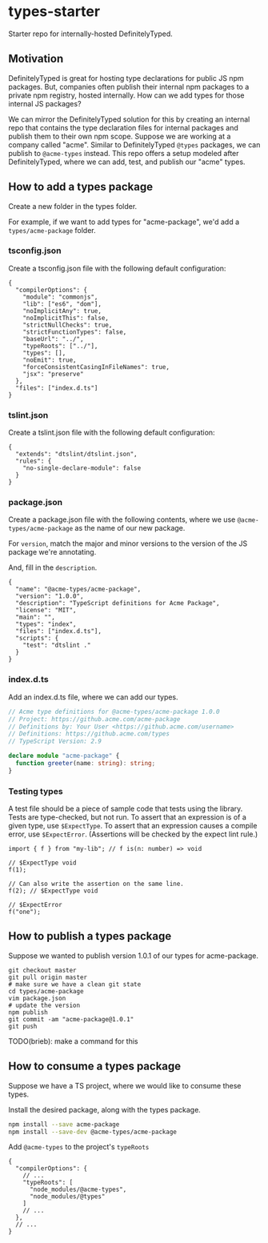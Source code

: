 # types-starter

Starter repo for internally-hosted DefinitelyTyped.

## Motivation

DefinitelyTyped is great for hosting type declarations for public JS npm packages. But, companies often publish their internal npm packages to a private npm registry, hosted internally. How can we add types for those internal JS packages?

We can mirror the DefinitelyTyped solution for this by creating an internal repo that contains the type declaration files for internal packages and publish them to their own npm scope. Suppose we are working at a company called "acme". Similar to DefinitelyTyped `@types` packages, we can publish to `@acme-types` instead. This repo offers a setup modeled after DefinitelyTyped, where we can add, test, and publish our "acme" types.

## How to add a types package

Create a new folder in the types folder.

For example, if we want to add types for "acme-package", we'd add a `types/acme-package` folder.

### tsconfig.json

Create a tsconfig.json file with the following default configuration:

```json5
{
  "compilerOptions": {
    "module": "commonjs",
    "lib": ["es6", "dom"],
    "noImplicitAny": true,
    "noImplicitThis": false,
    "strictNullChecks": true,
    "strictFunctionTypes": false,
    "baseUrl": "../",
    "typeRoots": ["../"],
    "types": [],
    "noEmit": true,
    "forceConsistentCasingInFileNames": true,
    "jsx": "preserve"
  },
  "files": ["index.d.ts"]
}
```

### tslint.json

Create a tslint.json file with the following default configuration:

```json5
{
  "extends": "dtslint/dtslint.json",
  "rules": {
    "no-single-declare-module": false
  }
}
```

### package.json

Create a package.json file with the following contents,
where we use `@acme-types/acme-package` as the name of our new package.

For `version`, match the major and minor versions to the version of the
JS package we're annotating.

And, fill in the `description`.

```json5
{
  "name": "@acme-types/acme-package",
  "version": "1.0.0",
  "description": "TypeScript definitions for Acme Package",
  "license": "MIT",
  "main": "",
  "types": "index",
  "files": ["index.d.ts"],
  "scripts": {
    "test": "dtslint ."
  }
}
```

### index.d.ts

Add an index.d.ts file, where we can add our types.

```typescript
// Acme type definitions for @acme-types/acme-package 1.0.0
// Project: https://github.acme.com/acme-package
// Definitions by: Your User <https://github.acme.com/username>
// Definitions: https://github.acme.com/types
// TypeScript Version: 2.9

declare module "acme-package" {
  function greeter(name: string): string;
}
```

### Testing types

A test file should be a piece of sample code that tests using the library. Tests are type-checked, but not run. To assert that an expression is of a given type, use `$ExpectType`.
To assert that an expression causes a compile error, use `$ExpectError`. (Assertions will be checked by the expect lint rule.)

```
import { f } from "my-lib"; // f is(n: number) => void

// $ExpectType void
f(1);

// Can also write the assertion on the same line.
f(2); // $ExpectType void

// $ExpectError
f("one");
```

## How to publish a types package

Suppose we wanted to publish version 1.0.1 of our types for acme-package.

```
git checkout master
git pull origin master
# make sure we have a clean git state
cd types/acme-package
vim package.json
# update the version
npm publish
git commit -am "acme-package@1.0.1"
git push
```

TODO(brieb): make a command for this

## How to consume a types package

Suppose we have a TS project, where we would like to consume these types.

Install the desired package, along with the types package.

```sh
npm install --save acme-package
npm install --save-dev @acme-types/acme-package
```

Add `@acme-types` to the project's `typeRoots`

```json5
{
  "compilerOptions": {
    // ...
    "typeRoots": [
      "node_modules/@acme-types",
      "node_modules/@types"
    ]
    // ...
  },
  // ...
}
```
